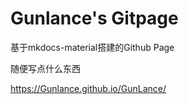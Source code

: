 # Gunlance's Gitpage

基于mkdocs-material搭建的Github Page

随便写点什么东西

https://Gunlance.github.io/GunLance/